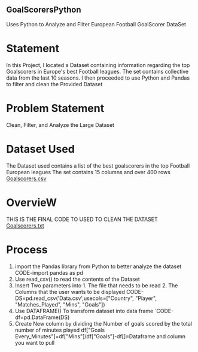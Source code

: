 ## GoalScorersPython
Uses Python to Analyze and Filter European Football GoalScorer DataSet

# Statement
In this Project, I located a Dataset containing information regarding the top Goalscorers in Europe's best Football leagues. The set contains collective data from the last 10 seasons.
I then proceeded to use Python and Pandas to filter and clean the Provided Dataset

# Problem Statement
Clean, Filter, and Analyze the Large Dataset

# Dataset Used
The Dataset used contains a list of the best goalscorers in the top Football European leagues
The set contains 15 columns and over 400 rows
[Goalscorers.csv](https://github.com/user-attachments/files/15523835/Goalscorers.csv)

# OvervieW
THIS IS THE FINAL CODE TO USED TO CLEAN THE DATASET
[Goalscorers.txt](https://github.com/Jesusp123/GoalScorersPython/files/15397099/Goalscorers.txt)

# Process
1. import the Pandas library from Python to better analyze the dataset
   CODE-import pandas as pd
2. Use read_csv() to read the contents of the Dataset
3. Insert Two parameters into 1. The file that needs to be read 2. The Columns that the user wants to be displayed
  CODE-DS=pd.read_csv('Data.csv',usecols=["Country", "Player", "Matches_Played", "Mins", "Goals"])
4. Use DATAFRAME() To transform dataset into data frame
`CODE-df=pd.DataFrame(DS)
5. Create New column by dividing the Number of goals scored by the total number of minutes played
  df["Goals Every_Minutes"]=df["Mins"]/df["Goals"]-df[]=Dataframe and column you want to pull
 


